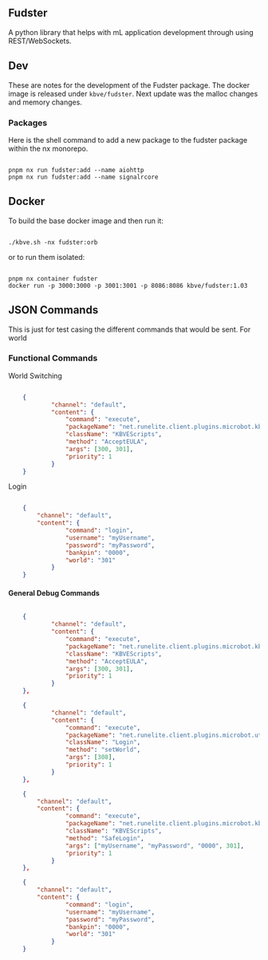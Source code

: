 ## Fudster

A python library that helps with mL application development through using REST/WebSockets.


## Dev

These are notes for the development of the Fudster package.
The docker image is released under `kbve/fudster`.
Next update was the malloc changes and memory changes.

### Packages

Here is the shell command to add a new package to the fudster package within the nx monorepo.

```shell

pnpm nx run fudster:add --name aiohttp
pnpm nx run fudster:add --name signalrcore

```

## Docker 

To build the base docker image and then run it:

```shell

./kbve.sh -nx fudster:orb

```

or to run them isolated:

```shell

pnpm nx container fudster
docker run -p 3000:3000 -p 3001:3001 -p 8086:8086 kbve/fudster:1.03

```

## JSON Commands

This is just for test casing the different commands that would be sent.
For world 

### Functional Commands

World Switching

```json

    {
            "channel": "default",
            "content": {
                "command": "execute",
                "packageName": "net.runelite.client.plugins.microbot.kbve",
                "className": "KBVEScripts",
                "method": "AcceptEULA",
                "args": [300, 301],
                "priority": 1
            }
    }

```

Login 

```json

    {
        "channel": "default",
        "content": {
                "command": "login",
                "username": "myUsername",
                "password": "myPassword",
                "bankpin": "0000",
                "world": "301"
            }
    }

```

#### General Debug Commands

```json

    {
            "channel": "default",
            "content": {
                "command": "execute",
                "packageName": "net.runelite.client.plugins.microbot.kbve",
                "className": "KBVEScripts",
                "method": "AcceptEULA",
                "args": [300, 301],
                "priority": 1
            }
    },

    {
            "channel": "default",
            "content": {
                "command": "execute",
                "packageName": "net.runelite.client.plugins.microbot.util.security",
                "className": "Login",
                "method": "setWorld",
                "args": [308],
                "priority": 1
            }
    },

    {
        "channel": "default",
        "content": {
                "command": "execute",
                "packageName": "net.runelite.client.plugins.microbot.kbve",
                "className": "KBVEScripts",
                "method": "SafeLogin",
                "args": ["myUsername", "myPassword", "0000", 301],
                "priority": 1
            }
    },

    {
        "channel": "default",
        "content": {
                "command": "login",
                "username": "myUsername",
                "password": "myPassword",
                "bankpin": "0000",
                "world": "301"
            }
    }

```